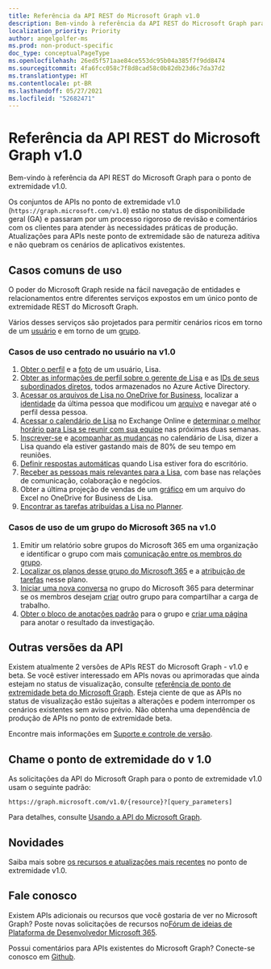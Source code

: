 ```yaml
---
title: Referência da API REST do Microsoft Graph v1.0
description: Bem-vindo à referência da API REST do Microsoft Graph para o ponto de extremidade v1.0.
localization_priority: Priority
author: angelgolfer-ms
ms.prod: non-product-specific
doc_type: conceptualPageType
ms.openlocfilehash: 26ed5f571aae84ce553dc95b04a385f7f9dd8474
ms.sourcegitcommit: 4fa6fcc058c7f8d8cad58c0b82db23d6c7da37d2
ms.translationtype: HT
ms.contentlocale: pt-BR
ms.lasthandoff: 05/27/2021
ms.locfileid: "52682471"
---
```

# <a name="microsoft-graph-rest-api-v10-reference"></a>Referência da API REST do Microsoft Graph v1.0

Bem-vindo à referência da API REST do Microsoft Graph para o ponto de extremidade v1.0.

Os conjuntos de APIs no ponto de extremidade v1.0 (`https://graph.microsoft.com/v1.0`) estão no status de disponibilidade geral (GA) e passaram por um processo rigoroso de revisão e comentários com os clientes para atender às necessidades práticas de produção. Atualizações para APIs neste ponto de extremidade são de natureza aditiva e não quebram os cenários de aplicativos existentes.

## <a name="common-use-cases"></a>Casos comuns de uso

O poder do Microsoft Graph reside na fácil navegação de entidades e relacionamentos entre diferentes serviços expostos em um único ponto de extremidade REST do Microsoft Graph.

Vários desses serviços são projetados para permitir cenários ricos em torno de um [usuário](./resources/user.md) e em torno de um [grupo](./resources/group.md).

### <a name="user-centric-use-cases-in-v10"></a>Casos de uso centrado no usuário na v1.0

1. [Obter o perfil](./api/user-get.md) e a [foto](./resources/profilephoto.md) de um usuário, Lisa.
2. [Obter as informações de perfil sobre o gerente de Lisa](./api/user-list-manager.md) e as [IDs de seus subordinados diretos](./api/user-list-directreports.md), todos armazenados no Azure Active Directory.
3. [Acessar os arquivos de Lisa no OneDrive for Business](./api/driveitem-list-children.md), localizar a [identidade](./resources/identityset.md) da última pessoa que modificou um [arquivo](./resources/driveitem.md) e navegar até o perfil dessa pessoa.
4. [Acessar o calendário de Lisa](./api/calendar-get.md) no Exchange Online e [determinar o melhor horário para Lisa se reunir com sua equipe](./api/user-findmeetingtimes.md) nas próximas duas semanas.
5. [Inscrever-se](./api/subscription-post-subscriptions.md) e [acompanhar as mudanças](./api/event-delta.md) no calendário de Lisa, dizer a Lisa quando ela estiver gastando mais de 80% de seu tempo em reuniões.
6. [Definir respostas automáticas](./api/user-update-mailboxsettings.md#example-1) quando Lisa estiver fora do escritório.
7. [Receber as pessoas mais relevantes para a Lisa](./api/user-list-people.md), com base nas relações de comunicação, colaboração e negócios.
8. Obter a última projeção de vendas de um [gráfico](./resources/chart.md) em um arquivo do Excel no OneDrive for Business de Lisa.
9. [Encontrar as tarefas atribuídas a Lisa no Planner](./api/planneruser-list-tasks.md).

### <a name="microsoft-365-group-use-cases-in-v10"></a>Casos de uso de um grupo do Microsoft 365 na v1.0

1. Emitir um relatório sobre grupos do Microsoft 365 em uma organização e identificar o grupo com mais [comunicação entre os membros do grupo](./api/reportroot-getoffice365groupsactivitycounts.md).
2. [Localizar os planos desse grupo do Microsoft 365](./api/plannergroup-list-plans.md) e a [atribuição de tarefas](./resources/plannerassignments.md) nesse plano.
3. [Iniciar uma nova conversa](./api/group-post-conversations.md) no grupo do Microsoft 365 para determinar se os membros desejam [criar](./api/group-post-groups.md) outro grupo para compartilhar a carga de trabalho.
4. [Obter o bloco de anotações padrão](./api/notebook-get.md) para o grupo e [criar uma página](./api/section-post-pages.md) para anotar o resultado da investigação.

## <a name="other-api-versions"></a>Outras versões da API

Existem atualmente 2 versões de APIs REST do Microsoft Graph - v1.0 e beta.
Se você estiver interessado em APIs novas ou aprimoradas que ainda estejam no status de visualização, consulte [referência de ponto de extremidade beta do Microsoft Graph](/graph/api/overview?view=graph-rest-beta&preserve-view=true). Esteja ciente de que as APIs no status de visualização estão sujeitas a alterações e podem interromper os cenários existentes sem aviso prévio. Não obtenha uma dependência de produção de APIs no ponto de extremidade beta.

Encontre mais informações em [Suporte e controle de versão](/graph/versioning-and-support).

## <a name="call-the-v10-endpoint"></a>Chame o ponto de extremidade do v 1.0

As solicitações da API do Microsoft Graph para o ponto de extremidade v1.0 usam o seguinte padrão:

```http
https://graph.microsoft.com/v1.0/{resource}?[query_parameters]
```

Para detalhes, consulte [Usando a API do Microsoft Graph](/graph/use-the-api).

## <a name="whats-new"></a>Novidades
Saiba mais sobre [os recursos e atualizações mais recentes](/graph/whats-new-overview) no ponto de extremidade v1.0.

## <a name="connect-with-us"></a>Fale conosco

Existem APIs adicionais ou recursos que você gostaria de ver no Microsoft Graph? Poste novas solicitações de recursos no[Fórum de ideias de Plataforma de Desenvolvedor Microsoft 365](https://techcommunity.microsoft.com/t5/microsoft-365-developer-platform/idb-p/Microsoft365DeveloperPlatform/label-name/Microsoft%20Graph).

Possui comentários para APIs existentes do Microsoft Graph? Conecte-se conosco em [Github](https://github.com/microsoftgraph/microsoft-graph-docs/issues).
